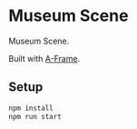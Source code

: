 # Museum Scene

Museum Scene.

Built with [A-Frame](https://aframe.io).

## Setup

```sh
npm install
npm run start
```
